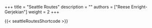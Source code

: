 +++ 
title = "Seattle Routes"
description = ""
authors = ["Reese Enright-Gerjekian"]
weight = 2
+++

{{< seattleRoutesShortcode >}}
